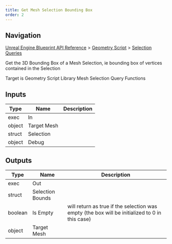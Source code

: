 ```yaml
---
title: Get Mesh Selection Bounding Box
order: 2
---
```

## Navigation

[Unreal Engine Blueprint API Reference](https://dev.epicgames.com/documentation/en-us/unreal-engine/BlueprintAPI) > [Geometry Script](https://dev.epicgames.com/documentation/en-us/unreal-engine/BlueprintAPI/GeometryScript) > [Selection Queries](https://dev.epicgames.com/documentation/en-us/unreal-engine/BlueprintAPI/GeometryScript/SelectionQueries)

Get the 3D Bounding Box of a Mesh Selection, ie bounding box of vertices contained in the Selection

Target is Geometry Script Library Mesh Selection Query Functions

## Inputs

| Type | Name | Description |
| --- | --- | --- |
| exec | In |  |
| object | Target Mesh |  |
| struct | Selection |  |
| object | Debug |  |

## Outputs

| Type | Name | Description |
| --- | --- | --- |
| exec | Out |  |
| struct | Selection Bounds |  |
| boolean | Is Empty | will return as true if the selection was empty (the box will be initialized to 0 in this case) |
| object | Target Mesh |  |
